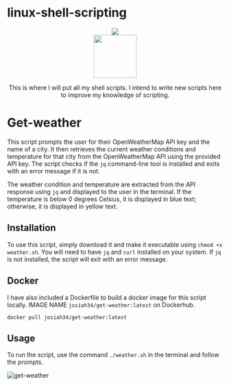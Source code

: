# linux-shell-scripting


<div align="center">
 <img src="https://img.shields.io/badge/shell_script-%23121011.svg?style=for-the-badge&logo=gnu-bash&logoColor=white">
</div>
<div align="center">
<img src="https://www.techrepublic.com/wp-content/uploads/2021/08/tux.jpg" width="100" height="100">
</div>


<p align="center">
This is where I will put all my shell scripts. I intend to write new scripts here to improve my knowledge of scripting.

</p>



# Get-weather
This script prompts the user for their OpenWeatherMap API key and the name of a city. It then retrieves the current weather conditions and temperature for that city from the OpenWeatherMap API using the provided API key. The script checks if the `jq` command-line tool is installed and exits with an error message if it is not. 

The weather condition and temperature are extracted from the API response using `jq` and displayed to the user in the terminal. If the temperature is below 0 degrees Celsius, it is displayed in blue text; otherwise, it is displayed in yellow text. 

## Installation

To use this script, simply download it and make it executable using `chmod +x weather.sh`. You will need to have `jq` and `curl` installed on your system. If `jq` is not installed, the script will exit with an error message. 


## Docker

I have also included a Dockerfile to build a docker image for this script locally. IMAGE NAME ``josiah34/get-weather:latest`` on Dockerhub. 

``docker pull josiah34/get-weather:latest``



## Usage

To run the script, use the command `./weather.sh` in the terminal and follow the prompts.

![get-weather](https://user-images.githubusercontent.com/25124463/225094546-9995b658-5279-4f93-b99c-fe28f07bdae7.gif)

